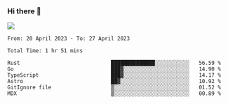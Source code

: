 ### Hi there 👋️

![](https://komarev.com/ghpvc/?username=Loner1024)

<!--START_SECTION:waka-->

```text
From: 20 April 2023 - To: 27 April 2023

Total Time: 1 hr 51 mins

Rust                             ██████████████░░░░░░░░░░░   56.59 %
Go                               ███▓░░░░░░░░░░░░░░░░░░░░░   14.90 %
TypeScript                       ███▓░░░░░░░░░░░░░░░░░░░░░   14.17 %
Astro                            ██▓░░░░░░░░░░░░░░░░░░░░░░   10.92 %
GitIgnore file                   ▒░░░░░░░░░░░░░░░░░░░░░░░░   01.52 %
MDX                              ▒░░░░░░░░░░░░░░░░░░░░░░░░   00.89 %
```

<!--END_SECTION:waka-->



